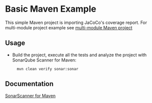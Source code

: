 # Basic Maven Example

This simple Maven project is importing JaCoCo's coverage report. For multi-module project example 
see [multi-module Maven project](../sonarscanner-maven-aggregate/README.md)
        
## Usage ###

* Build the project, execute all the tests and analyze the project with SonarQube Scanner for Maven:

        mvn clean verify sonar:sonar
        
## Documentation ##

[SonarScanner for Maven](https://docs.sonarqube.org/latest/analysis/scan/sonarscanner-for-maven/)
